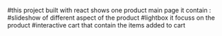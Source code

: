#this project built with react shows one product main page it contain :
#slideshow of different aspect of the product
#lightbox it focuss on the product
#interactive cart that contain the items added to cart
